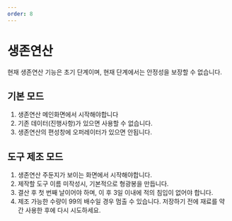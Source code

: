 ```yaml
---
order: 8
---
```


# 생존연산

현재 생존연산 기능은 초기 단계이며, 현재 단계에서는 안정성을 보장할 수 없습니다.

## 기본 모드

1. 생존연산 메인화면에서 시작해야합니다
2. 기존 데이터(진행사항)가 있으면 사용할 수 없습니다.
3. 생존연산의 편성창에 오퍼레이터가 있으면 안됩니다.

## 도구 제조 모드

1. 생존연산 주둔지가 보이는 화면에서 시작해야합니다.
2. 제작할 도구 이름 미작성시, 기본적으로 형광봉을 만듭니다.
3. 결산 후 첫 번째 날이어야 하며, 이 후 3일 이내에 적의 침입이 없어야 합니다.
4. 제조 가능한 수량이 99의 배수일 경우 멈출 수 있습니다. 저장하기 전에 재료를 약간 사용한 후에 다시 시도하세요.
